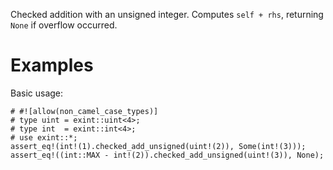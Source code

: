 Checked addition with an unsigned integer. Computes `self + rhs`,
returning `None` if overflow occurred.

# Examples

Basic usage:

```
# #![allow(non_camel_case_types)]
# type uint = exint::uint<4>;
# type int  = exint::int<4>;
# use exint::*;
assert_eq!(int!(1).checked_add_unsigned(uint!(2)), Some(int!(3)));
assert_eq!((int::MAX - int!(2)).checked_add_unsigned(uint!(3)), None);
```
